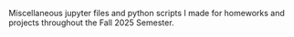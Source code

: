 Miscellaneous jupyter files and python scripts I made for homeworks and projects throughout the Fall 2025 Semester.
